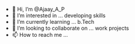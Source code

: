 - 👋 Hi, I’m @Ajaay_A_P
- 👀 I’m interested in ... developing skills
- 🌱 I’m currently learning ... b.Tech
- 💞️ I’m looking to collaborate on ... work projects
- 📫 How to reach me ... 

<!---
Ajaay_A_P is a ✨ special ✨ repository because its `README.md` (this file) appears on your GitHub profile.
You can click the Preview link to take a look at your changes.
--->
